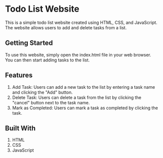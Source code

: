 # Todo List Website
This is a simple todo list website created using HTML, CSS, and JavaScript. The website allows users to add and delete tasks from a list.

## Getting Started
To use this website, simply open the index.html file in your web browser. You can then start adding tasks to the list.

## Features
1. Add Task: Users can add a new task to the list by entering a task name and clicking the "Add" button.
2. Delete Task: Users can delete a task from the list by clicking the "cancel" button next to the task name.
3. Mark as Completed: Users can mark a task as completed by clicking the task.

## Built With
1. HTML
2. CSS
3. JavaScript
